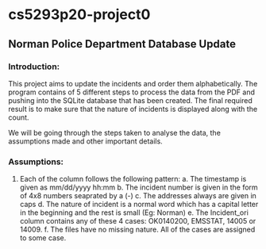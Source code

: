 # cs5293p20-project0
## Norman Police Department Database Update
### Introduction:
This project aims to update the incidents and order them alphabetically. The program contains of 5 different steps to process the data from the PDF and pushing into the SQLite database that has been created. The final required result is to make sure that the nature of incidents is displayed along with the count. 

We will be going through the steps taken to analyse the data, the assumptions made and other important details.

### Assumptions:
1. Each of the column follows the following pattern:
  a. The timestamp is given as mm/dd/yyyy hh:mm
  b. The incident number is given in the form of 4x8 numbers seaprated by a (-)
  c. The addresses always are given in caps
  d. The nature of incident is a normal word which has a capital letter in the beginning and the rest is small (Eg: Norman)
  e. The Incident_ori column contains any of these 4 cases: OK0140200, EMSSTAT, 14005 or 14009.
  f. The files have no missing nature. All of the cases are assigned to some case.

### 
